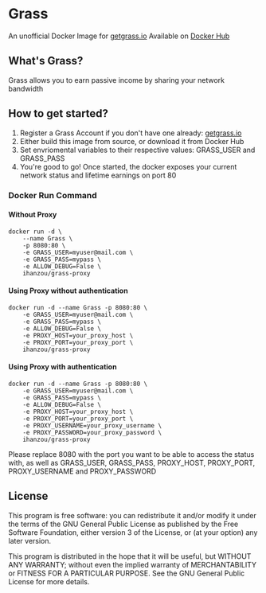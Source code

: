 # Grass
An unofficial Docker Image for [getgrass.io](https://app.getgrass.io/register/?referralCode=PnmuSjrqxyxvZsk)
Available on [Docker Hub](https://hub.docker.com/r/ihanzou/grass-proxy)

## What's Grass?
Grass allows you to earn passive income by sharing your network bandwidth

## How to get started?
1. Register a Grass Account if you don't have one already: [getgrass.io](https://app.getgrass.io/register/?referralCode=VqlevN7hfQLGGiQ)
2. Either build this image from source, or download it from Docker Hub
3. Set envriomental variables to their respective values: GRASS_USER and GRASS_PASS
4. You're good to go! Once started, the docker exposes your current network status and lifetime earnings on port 80

### Docker Run Command 
#### Without Proxy
```
docker run -d \
    --name Grass \
    -p 8080:80 \
    -e GRASS_USER=myuser@mail.com \
    -e GRASS_PASS=mypass \
    -e ALLOW_DEBUG=False \
    ihanzou/grass-proxy
```
#### Using Proxy without authentication
```
docker run -d --name Grass -p 8080:80 \
    -e GRASS_USER=myuser@mail.com \
    -e GRASS_PASS=mypass \
    -e ALLOW_DEBUG=False \
    -e PROXY_HOST=your_proxy_host \
    -e PROXY_PORT=your_proxy_port \
    ihanzou/grass-proxy
```
#### Using Proxy with authentication
```
docker run -d --name Grass -p 8080:80 \
    -e GRASS_USER=myuser@mail.com \
    -e GRASS_PASS=mypass \
    -e ALLOW_DEBUG=False \
    -e PROXY_HOST=your_proxy_host \
    -e PROXY_PORT=your_proxy_port \
    -e PROXY_USERNAME=your_proxy_username \
    -e PROXY_PASSWORD=your_proxy_password \
    ihanzou/grass-proxy
```

Please replace 8080 with the port you want to be able to access the status with, as well as GRASS_USER, GRASS_PASS, PROXY_HOST, PROXY_PORT, PROXY_USERNAME and PROXY_PASSWORD

## License
This program is free software: you can redistribute it and/or modify it under the terms of the GNU General Public License as published by the Free Software Foundation, either version 3 of the License, or (at your option) any later version.

This program is distributed in the hope that it will be useful, but WITHOUT ANY WARRANTY; without even the implied warranty of MERCHANTABILITY or FITNESS FOR A PARTICULAR PURPOSE. See the GNU General Public License for more details.


